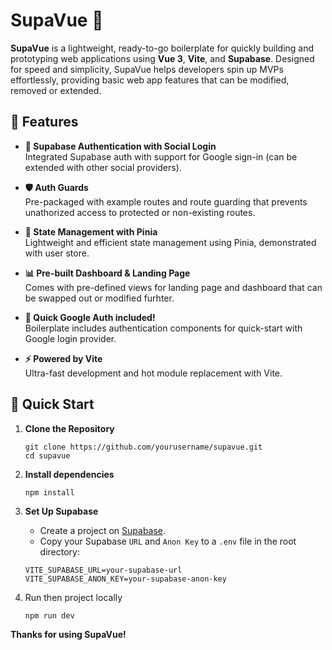 # SupaVue 🚀

**SupaVue** is a lightweight, ready-to-go boilerplate for quickly building and prototyping web applications using **Vue 3**, **Vite**, and **Supabase**. Designed for speed and simplicity, SupaVue helps developers spin up MVPs effortlessly, providing basic web app features that can be modified, removed or extended.

## 🚧 Features

- **🔐 Supabase Authentication with Social Login**  
  Integrated Supabase auth with support for Google sign-in (can be extended with other social providers).

- **🛡️ Auth Guards**  
  Pre-packaged with example routes and route guarding that prevents unathorized access to protected or non-existing routes.

- **🍍 State Management with Pinia**  
  Lightweight and efficient state management using Pinia, demonstrated with user store.

- **📊 Pre-built Dashboard & Landing Page**  
  Comes with pre-defined views for landing page and dashboard that can be swapped out or modified furhter.

- **👤 Quick Google Auth included!**  
  Boilerplate includes authentication components for quick-start with Google login provider.

- **⚡ Powered by Vite**  
  Ultra-fast development and hot module replacement with Vite.

## 🚀 Quick Start

1. **Clone the Repository**
   ```
   git clone https://github.com/yourusername/supavue.git
   cd supavue
   ```
2. **Install dependencies**
   ```
   npm install
   ```
3. **Set Up Supabase**

   - Create a project on [Supabase](https://supabase.io).
   - Copy your Supabase `URL` and `Anon Key` to a `.env` file in the root directory:

   ```env
   VITE_SUPABASE_URL=your-supabase-url
   VITE_SUPABASE_ANON_KEY=your-supabase-anon-key
   ```

4. Run then project locally
   ```env
   npm run dev
   ```

**Thanks for using SupaVue!**
